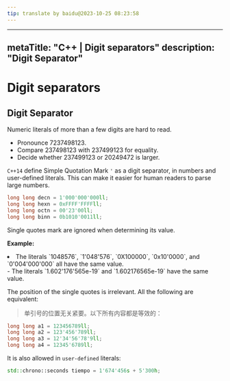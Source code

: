 ```yaml
---
tip: translate by baidu@2023-10-25 08:23:58
---
```

---
metaTitle: "C++ | Digit separators"
description: "Digit Separator"
---

# Digit separators




## Digit Separator


Numeric literals of more than a few digits are hard to read.

- Pronounce 7237498123.
- Compare 237498123 with 237499123 for equality.
- Decide whether 237499123 or 20249472 is larger.

`C++14` define Simple Quotation Mark `'` as a digit separator, in numbers and user-defined literals. This can make it easier for human readers to parse large numbers.

```cpp
long long decn = 1'000'000'000ll;
long long hexn = 0xFFFF'FFFFll; 
long long octn = 00'23'00ll;
long long binn = 0b1010'0011ll;

```

Single quotes mark are ignored when determining its value.

**Example:**

<li>The literals `1048576`,
`1'048'576`, `0X100000`, `0x10'0000`, and `0'004'000'000` all have the same value.</li>
- The literals `1.602'176'565e-19` and `1.602176565e-19` have the same value.


The position of the single quotes is irrelevant. All the following are equivalent:

> 单引号的位置无关紧要。以下所有内容都是等效的：

```cpp
long long a1 = 123456789ll;
long long a2 = 123'456'789ll; 
long long a3 = 12'34'56'78'9ll;
long long a4 = 12345'6789ll;

```

It is also allowed in `user-defined` literals:

```cpp
std::chrono::seconds tiempo = 1'674'456s + 5'300h;

```

